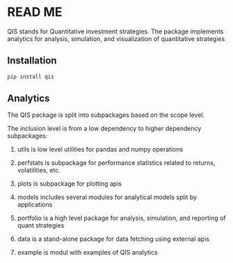 # READ ME

QIS stands for Quantitative investment strategies. The package implements analytics for analysis,
simulation, and visualization of quantitative strategies 

## **Installation**

```python 
pip install qis
```

## **Analytics**

The QIS package is split into subpackages based on the scope level.

The inclusion level is from a low dependency to higher dependency subpackages:


1. utils is low level utilities for pandas and numpy operations

2. perfstats is subpackage for performance statistics related to returns, volatilities, etc.

3. plots is subpackage for plotting apis

4. models includes several modules for analytical models split by applications

5. portfolio is a high level package for analysis, simulation, and reporting of quant strategies

6. data is a stand-alone package for data fetching using external apis

7. example is modul with examples of QIS analytics


